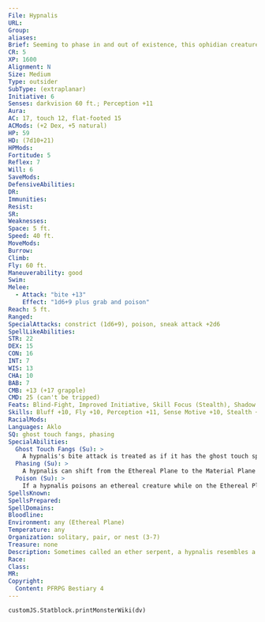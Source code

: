 ```yaml
---
File: Hypnalis
URL: 
Group: 
aliases: 
Brief: Seeming to phase in and out of existence, this ophidian creature has a great striped hood like a cobra.
CR: 5
XP: 1600
Alignment: N
Size: Medium
Type: outsider
SubType: (extraplanar)
Initiative: 6
Senses: darkvision 60 ft.; Perception +11
Aura: 
AC: 17, touch 12, flat-footed 15
ACMods: (+2 Dex, +5 natural)
HP: 59
HD: (7d10+21)
HPMods: 
Fortitude: 5
Reflex: 7
Will: 6
SaveMods: 
DefensiveAbilities: 
DR: 
Immunities: 
Resist: 
SR: 
Weaknesses: 
Space: 5 ft.
Speed: 40 ft.
MoveMods: 
Burrow: 
Climb: 
Fly: 60 ft.
Maneuverability: good
Swim: 
Melee: 
  - Attack: "bite +13"
    Effect: "1d6+9 plus grab and poison"
Reach: 5 ft.
Ranged: 
SpecialAttacks: constrict (1d6+9), poison, sneak attack +2d6
SpellLikeAbilities: 
STR: 22
DEX: 15
CON: 16
INT: 7
WIS: 13
CHA: 10
BAB: 7
CMB: +13 (+17 grapple)
CMD: 25 (can't be tripped)
Feats: Blind-Fight, Improved Initiative, Skill Focus (Stealth), Shadow StrikeAPG
Skills: Bluff +10, Fly +10, Perception +11, Sense Motive +10, Stealth +15
RacialMods: 
Languages: Aklo
SQ: ghost touch fangs, phasing
SpecialAbilities:
  Ghost Touch Fangs (Su): >
    A hypnalis's bite attack is treated as if it has the ghost touch special weapon quality.
  Phasing (Su): >
    A hypnalis can shift from the Ethereal Plane to the Material Plane as a free action and shift back again as a move action (or part of a move action). The ability is otherwise identical to ethereal jaunt (CL 15th).
  Poison (Su): >
    If a hypnalis poisons an ethereal creature while on the Ethereal Plane (including creatures under the effects of spells or effects that grant etherealness such as ethereal jaunt), the creature is immediately forced onto the Material Plane and takes the specified Constitution damage. Creatures on the Material Plane are affected by this poison as normal. Hypnalis Venom: Bite-injury; save Fort DC 16; frequency 1/round for 6 rounds; effect 1d3 Con and effects listed above; cure 2 consecutive saves. The save DC is Constitution-based.
SpellsKnown: 
SpellsPrepared: 
SpellDomains: 
Bloodline: 
Environment: any (Ethereal Plane)
Temperature: any
Organization: solitary, pair, or nest (3-7)
Treasure: none
Description: Sometimes called an ether serpent, a hypnalis resembles a snake the size of a python sporting a hood like that of a cobra with gray stripes. The creature's fangs carry a potent venom that is not only deadly, but can force creatures off the Ethereal Plane. While other denizens of the Ethereal Plane focus their attention on warring with each other, spying on others, or feeding on dreams, a hypnalis hunts those not native to its plane. Different hypnalises deal with such interlopers in their own ways. Some sinister or young and hotheaded hypnalises hunt such trespassers for sport, tormenting them for a while before killing them or expelling them to the Material Plane. Other older or inquisitive hypnalises are more curious about such strangers and pragmatic in their dealings with them, approaching interlopers in attempts to find out their method for traveling to the Ethereal Plane and whether or not they can return. If they can, these hypnalises might request that these interlopers leave, backing such requests with threats if the interlopers seem uncooperative. If the interlopers don't have a method to return to their home, some rare good-natured hypnalises may help them find a way to leave the Ethereal Plane without using its poison. Even when this is the case, hypnalises are wary creatures, and are always on guard against treachery. A hypnalis is approximately 8 feet long and weighs about 20 pounds.
Race: 
Class: 
MR: 
Copyright:
  Content: PFRPG Bestiary 4
---
```

```dataviewjs
customJS.Statblock.printMonsterWiki(dv)
```
